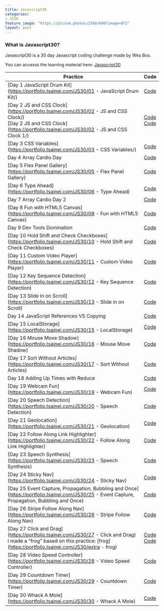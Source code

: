 ```yaml
---
title: Javascript30
categories:
- JS30
feature_image: "https://picsum.photos/2560/600?image=872"
layout: post
---
```


### What is Javascript30?

Javascript30 is a 30 day Javascript coding challenge made by Wes Bos.

You can accesss the learning material here: [Javascript30](https://javascript30.com/)

| **Practice**                                                                                                                                                                          | **Code**                                                                                                                                                                                           |
|------------------------------------------------------------------------------------------------------------------------------------------------------------------------------------|------------------------------------------------------------------------------------------------------------------------------------------------------------------------------------------------|
| [Day 1 JavaScript Drum Kit](https://portfolio.tsainei.com/JS30/01 - JavaScript Drum Kit/)                                                                                          | [Code](https://github.com/tsainei/portfolio/tree/main/JS30/01%20-%20JavaScript%20Drum%20Kit)                                                                                                   |
| [Day 2 JS and CSS Clock](https://portfolio.tsainei.com/JS30/02 - JS and CSS Clock/)<br>[Day 2 JS and CSS Clock](https://portfolio.tsainei.com/JS30/02 - JS and CSS Clock 1/)       | [Code](https://github.com/tsainei/portfolio/tree/main/JS30/02%20-%20JS%20and%20CSS%20Clock)<br>[Code](https://github.com/tsainei/portfolio/tree/main/JS30/02%20-%20JS%20and%20CSS%20Clock%201) |
| [Day 3 CSS Variables](https://portfolio.tsainei.com/JS30/03 - CSS Variables/)                                                                                                      | [Code](https://github.com/tsainei/portfolio/tree/main/JS30/03%20-%20CSS%20Variables)                                                                                                           |
| Day 4 Array Cardio Day                                                                                                                                                             | [Code](https://github.com/tsainei/portfolio/tree/main/JS30/04%20-%20Array%20Cardio%20Day%201)                                                                                                  |
| [Day 5 Flex Panel Gallery](https://portfolio.tsainei.com/JS30/05 - Flex Panel Gallery)                                                                                             | [Code](https://github.com/tsainei/portfolio/tree/main/JS30/05%20-%20Flex%20Panel%20Gallery)                                                                                                    |
| [Day 6 Type Ahead](https://portfolio.tsainei.com/JS30/06 - Type Ahead)                                                                                                             | [Code](https://github.com/tsainei/portfolio/tree/main/JS30/06%20-%20Type%20Ahead)                                                                                                              |
| Day 7 Array Cardio Day 2                                                                                                                                                           | [Code](https://github.com/tsainei/portfolio/tree/main/JS30/07%20-%20Array%20Cardio%20Day%202)                                                                                                  |
| [Day 8 Fun with HTML5 Canvas](https://portfolio.tsainei.com/JS30/08 - Fun with HTML5 Canvas)                                                                                       | [Code](https://github.com/tsainei/portfolio/tree/main/JS30/08%20-%20Fun%20with%20HTML5%20Canvas)                                                                                               |
| Day 9 Dev Tools Domination                                                                                                                                                         | [Code](https://github.com/tsainei/portfolio/tree/main/JS30/09%20-%20Dev%20Tools%20Domination)                                                                                                  |
| [Day 10 Hold Shift and Check Checkboxes](https://portfolio.tsainei.com/JS30/10 - Hold Shift and Check Checkboxes)                                                                  | [Code](https://github.com/tsainei/portfolio/tree/main/JS30/10%20-%20Hold%20Shift%20and%20Check%20Checkboxes)                                                                                   |
| [Day 11 Custom Video Player](https://portfolio.tsainei.com/JS30/11 - Custom Video Player)                                                                                          | [Code](https://github.com/tsainei/portfolio/tree/main/JS30/11%20-%20Custom%20Video%20Player)                                                                                                   |
| [Day 12 Key Sequence Detection](https://portfolio.tsainei.com/JS30/12 - Key Sequence Detection)                                                                                    | [Code](https://github.com/tsainei/portfolio/tree/main/JS30/12%20-%20Key%20Sequence%20Detection)                                                                                                |
| [Day 13 Slide in on Scroll](https://portfolio.tsainei.com/JS30/13 - Slide in on Scroll)                                                                                            | [Code](https://github.com/tsainei/portfolio/tree/main/JS30/13%20-%20Slide%20in%20on%20Scroll)                                                                                                  |
| Day 14 JavaScript References VS Copying                                                                                                                                            | [Code](https://github.com/tsainei/portfolio/tree/main/JS30/14%20-%20JavaScript%20References%20VS%20Copying)                                                                                    |
| [Day 15 LocalStorage](https://portfolio.tsainei.com/JS30/15 - LocalStorage)                                                                                                        | [Code](https://github.com/tsainei/portfolio/tree/main/JS30/15%20-%20LocalStorage)                                                                                                              |
| [Day 16 Mouse Move Shadow](https://portfolio.tsainei.com/JS30/16 - Mouse Move Shadow)                                                                                              | [Code](https://github.com/tsainei/portfolio/tree/main/JS30/16%20-%20Mouse%20Move%20Shadow)                                                                                                     |
| [Day 17 Sort Without Articles](https://portfolio.tsainei.com/JS30/17 - Sort Without Articles)                                                                                      | [Code](https://github.com/tsainei/portfolio/tree/main/JS30/17%20-%20Sort%20Without%20Articles)                                                                                                 |
| Day 18 Adding Up Times with Reduce                                                                                                                                                 | [Code](https://github.com/tsainei/portfolio/tree/main/JS30/18%20-%20Adding%20Up%20Times%20with%20Reduce)                                                                                       |
| [Day 19 Webcam Fun](https://portfolio.tsainei.com/JS30/19 - Webcam Fun)                                                                                                            | [Code](https://github.com/tsainei/portfolio/tree/main/JS30/19%20-%20Webcam%20Fun)                                                                                                              |
| [Day 20 Speech Detection](https://portfolio.tsainei.com/JS30/20 - Speech Detection)                                                                                                | [Code](https://github.com/tsainei/portfolio/tree/main/JS30/20%20-%20Speech%20Detection)                                                                                                        |
| [Day 21 Geolocation](https://portfolio.tsainei.com/JS30/21 - Geolocation)                                                                                                          | [Code](https://github.com/tsainei/portfolio/tree/main/JS30/21%20-%20Geolocation)                                                                                                               |
| [Day 22 Follow Along Link Highlighter](https://portfolio.tsainei.com/JS30/22 - Follow Along Link Highlighter)                                                                      | [Code](https://github.com/tsainei/portfolio/tree/main/JS30/22%20-%20Follow%20Along%20Link%20Highlighter)                                                                                       |
| [Day 23 Speech Synthesis](https://portfolio.tsainei.com/JS30/23 - Speech Synthesis)                                                                                                | [Code](https://github.com/tsainei/portfolio/tree/main/JS30/23%20-%20Speech%20Synthesis)                                                                                                        |
| [Day 24 Sticky Nav](https://portfolio.tsainei.com/JS30/24 - Sticky Nav)                                                                                                            | [Code](https://github.com/tsainei/portfolio/tree/main/JS30/24%20-%20Sticky%20Nav)                                                                                                              |
| [Day 25 Event Capture, Propagation, Bubbling and Once](https://portfolio.tsainei.com/JS30/25 - Event Capture, Propagation, Bubbling and Once)                                      | [Code](https://github.com/tsainei/portfolio/tree/main/JS30/25%20-%20Event%20Capture%2C%20Propagation%2C%20Bubbling%20and%20Once)                                                               |
| [Day 26 Stripe Follow Along Nav](https://portfolio.tsainei.com/JS30/26 - Stripe Follow Along Nav)                                                                                  | [Code](https://github.com/tsainei/portfolio/tree/main/JS30/26%20-%20Stripe%20Follow%20Along%20Nav)                                                                                             |
| [Day 27 Click and Drag](https://portfolio.tsainei.com/JS30/27 - Click and Drag)<br>I made a “frog” based on this practice: [frog](https://portfolio.tsainei.com/JS30/extra - frog) | [Code](https://github.com/tsainei/portfolio/tree/main/JS30/27%20-%20Click%20and%20Drag)<br>[Code](https://github.com/tsainei/portfolio/tree/main/JS30/extra%20-%20frog)                        |
| [Day 28 Video Speed Controller](https://portfolio.tsainei.com/JS30/28 - Video Speed Controller)                                                                                    | [Code](https://github.com/tsainei/portfolio/tree/main/JS30/28%20-%20Video%20Speed%20Controller)                                                                                                |
| [Day 29 Countdown Timer](https://portfolio.tsainei.com/JS30/29 - Countdown Timer)                                                                                                  | [Code](https://github.com/tsainei/portfolio/tree/main/JS30/29%20-%20Countdown%20Timer)                                                                                                         |
| [Day 30 Whack A Mole](https://portfolio.tsainei.com/JS30/30 - Whack A Mole)                                                                                                        | [Code](https://github.com/tsainei/portfolio/tree/main/JS30/30%20-%20Whack%20A%20Mole)                                                                                                          |